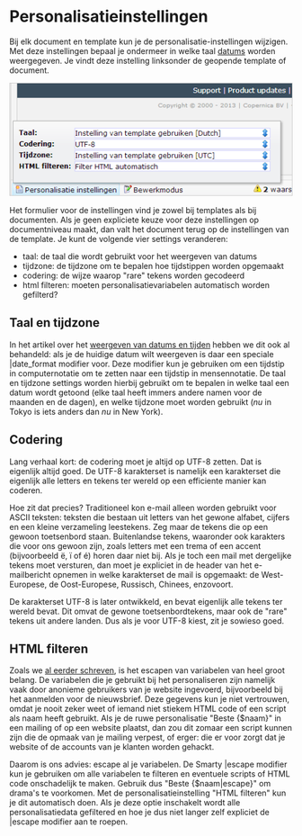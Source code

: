 # Personalisatieinstellingen

Bij elk document en template kun je de personalisatie-instellingen wijzigen. 
Met deze instellingen bepaal je ondermeer in welke taal [datums](./using-the-smarty-date-function.md)
worden weergegeven. Je vindt deze instelling linksonder de geopende
template of document.

![](../images/personalisatieinstellingen.png)

Het formulier voor de instellingen vind je zowel bij templates als bij documenten.
Als je geen expliciete keuze voor deze instellingen op documentniveau maakt, dan valt
het document terug op de instellingen van de template. Je kunt de volgende
vier settings veranderen:

* taal: de taal die wordt gebruikt voor het weergeven van datums
* tijdzone: de tijdzone om te bepalen hoe tijdstippen worden opgemaakt
* codering: de wijze waarop "rare" tekens worden gecodeerd
* html filteren: moeten personalisatievariabelen automatisch worden gefilterd?


## Taal en tijdzone

In het artikel over het [weergeven van datums en tijden](./using-the-smarty-date-function.md)
hebben we dit ook al behandeld: als je de huidige datum wilt weergeven is daar
een speciale |date_format modifier voor. Deze modifier kun je gebruiken om een 
tijdstip in computernotatie om te zetten naar een tijdstip in mensennotatie. De
taal en tijdzone settings worden hierbij gebruikt om te bepalen in welke taal
een datum wordt getoond (elke taal heeft immers andere namen voor de maanden en
de dagen), en welke tijdzone moet worden gebruikt (*nu* in Tokyo is iets anders
dan *nu* in New York).


## Codering

Lang verhaal kort: de codering moet je altijd op UTF-8 zetten. Dat is eigenlijk 
altijd goed. De UTF-8 karakterset is namelijk een karakterset die eigenlijk alle 
letters en tekens ter wereld op een efficiente manier kan coderen.

Hoe zit dat precies? Traditioneel kon e-mail alleen worden gebruikt voor ASCII 
teksten: teksten die bestaan uit letters van het gewone alfabet, cijfers en een 
kleine verzameling leestekens. Zeg maar de tekens die op een gewoon toetsenbord 
staan. Buitenlandse tekens, waaronder ook karakters die voor ons gewoon zijn, zoals
letters met een trema of een accent (bijvoorbeeld ë, ï of é) horen daar niet bij. 
Als je toch een mail met dergelijke tekens moet versturen, dan moet je expliciet 
in de header van het e-mailbericht opnemen in welke karakterset de mail is opgemaakt:
de West-Europese, de Oost-Europese, Russisch, Chinees, enzovoort.

De karakterset UTF-8 is later ontwikkeld, en bevat eigenlijk alle tekens ter 
wereld bevat. Dit omvat de gewone toetsenbordtekens, maar ook de "rare" tekens
uit andere landen. Dus als je voor UTF-8 kiest, zit je sowieso goed.


## HTML filteren

Zoals we [al eerder schreven](./what-is-personalization.md), is het escapen
van variabelen van heel groot belang. De variabelen die je gebruikt bij het
personaliseren zijn namelijk vaak door anonieme gebruikers van je website
ingevoerd, bijvoorbeeld bij het aanmelden voor de nieuwsbrief. Deze gegevens
kun je niet vertrouwen, omdat je nooit zeker weet of iemand niet stiekem HTML
code of een script als naam heeft gebruikt. Als je de ruwe personalisatie 
"Beste {$naam}" in een mailing of op een website plaatst, dan zou dit zomaar 
een script kunnen zijn die de opmaak van je mailing verpest, of erger: die er
voor zorgt dat je website of de accounts van je klanten worden gehackt.

Daarom is ons advies: escape al je variabelen. De Smarty |escape modifier
kun je gebruiken om alle variabelen te filteren en eventuele scripts of HTML
code onschadelijk te maken. Gebruik dus "Beste {$naam|escape}" om drama's te 
voorkomen. Met de personalisatieinstelling "HTML filteren" kun je dit automatisch 
doen. Als je deze optie inschakelt wordt alle personalisatiedata gefiltered en
hoe je dus niet langer zelf expliciet de |escape modifier aan te roepen.

